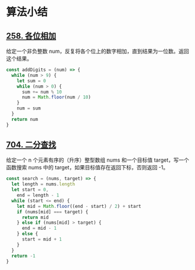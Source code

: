 # 算法小结

## [258. 各位相加](https://leetcode.cn/problems/add-digits/)

给定一个非负整数 num，反复将各个位上的数字相加，直到结果为一位数。返回这个结果。

```javascript
const addDigits = (num) => {
  while (num > 9) {
    let sum = 0
    while (num > 0) {
      sum += num % 10
      num = Math.floor(num / 10)
    }
    num = sum
  }
  return num
}
```

## [704. 二分查找](https://leetcode.cn/problems/binary-search)

给定一个 n 个元素有序的（升序）整型数组 nums 和一个目标值 target，写一个函数搜索 nums 中的 target，如果目标值存在返回下标，否则返回 -1。

```javascript
const search = (nums, target) => {
  let length = nums.length
  let start = 0,
    end = length - 1
  while (start <= end) {
    let mid = Math.floor((end - start) / 2) + start
    if (nums[mid] === target) {
      return mid
    } else if (nums[mid] > target) {
      end = mid - 1
    } else {
      start = mid + 1
    }
  }
  return -1
}
```
